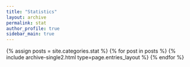 ```yaml
---
title: "Statistics"
layout: archive
permalink: stat
author_profile: true
sidebar_main: true
---
```


{% assign posts = site.categories.stat %}
{% for post in posts %} {% include archive-single2.html type=page.entries_layout %} {% endfor %}


